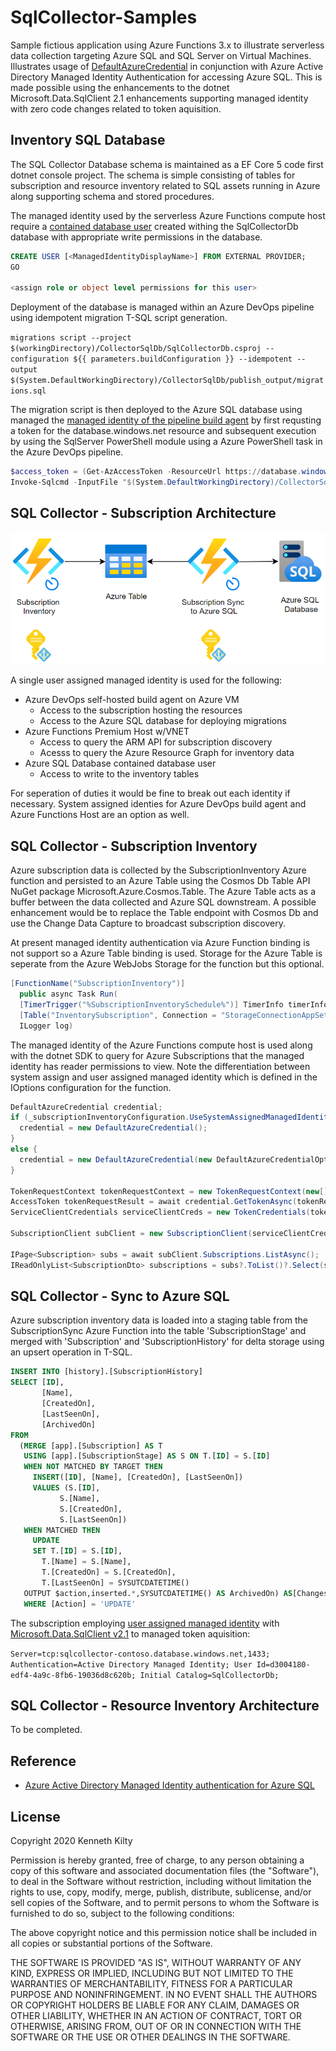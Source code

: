 # SqlCollector-Samples

Sample fictious application using Azure Functions 3.x to illustrate serverless data collection targeting Azure SQL and SQL Server on Virtual Machines.
Illustrates usage of [DefaultAzureCredential](https://docs.microsoft.com/en-us/dotnet/api/azure.identity.defaultazurecredential?view=azure-dotnet) in conjunction with Azure Active Directory Managed Identity Authentication for accessing Azure SQL. This is made possible using the enhancements to the dotnet Microsoft.Data.SqlClient 2.1 enhancements supporting managed identity with zero code changes related to token aquisition.

## Inventory SQL Database

The SQL Collector Database schema is maintained as a EF Core 5 code first dotnet console project. The schema is simple consisting of tables for subscription and resource inventory related to SQL assets running in Azure along supporting schema and stored procedures.

The managed identity used by the serverless Azure Functions compute host require a [contained database user](https://docs.microsoft.com/en-us/sql/t-sql/statements/create-user-transact-sql?view=sql-server-ver15#j-create-an-azure-ad-user-without-an-aad-login-for-the-database) created withing the SqlCollectorDb database with appropriate write permissions in the database.

```SQL
CREATE USER [<ManagedIdentityDisplayName>] FROM EXTERNAL PROVIDER;
GO

<assign role or object level permissions for this user>
```

Deployment of the database is managed within an Azure DevOps pipeline using idempotent migration T-SQL script generation.

```migrations script --project $(workingDirectory)/CollectorSqlDb/SqlCollectorDb.csproj --configuration ${{ parameters.buildConfiguration }} --idempotent --output $(System.DefaultWorkingDirectory)/CollectorSqlDb/publish_output/migrations.sql```

The migration script is then deployed to the Azure SQL database using managed the [managed identity of the pipeline build agent](https://docs.microsoft.com/en-us/azure/devops/pipelines/library/connect-to-azure?view=azure-devops#create-an-azure-resource-manager-service-connection-to-a-vm-with-a-managed-service-identity) by first requsting a token for the database.windows.net resource and subsequent execution by using the SqlServer PowerShell module using a Azure PowerShell task in the Azure DevOps pipeline.

```Powershell
$access_token = (Get-AzAccessToken -ResourceUrl https://database.windows.net).Token
Invoke-Sqlcmd -InputFile "$(System.DefaultWorkingDirectory)/CollectorSqlDb/publish_output/migrations.sql" -ServerInstance $env:targetSqlCollectorDb -Database SqlCollectorDb -AccessToken $access_token
```

## SQL Collector - Subscription Architecture

![Subscription Inventory Flow](resources\subsinventory.png)

A single user assigned managed identity is used for the following:

- Azure DevOps self-hosted build agent on Azure VM
  - Access to the subscription hosting the resources
  - Access to the Azure SQL database for deploying migrations
- Azure Functions Premium Host w/VNET
  - Access to query the ARM API for subscription discovery
  - Acesss to query the Azure Resource Graph for inventory data
- Azure SQL Database contained database user
  - Access to write to the inventory tables

For seperation of duties it would be fine to break out each identity if necessary. System assigned identies for Azure DevOps build agent and Azure Functions Host are an option as well.

## SQL Collector - Subscription Inventory

Azure subscription data is collected by the SubscriptionInventory Azure function and persisted to an Azure Table using the Cosmos Db Table API NuGet package Microsoft.Azure.Cosmos.Table. The Azure Table acts as a buffer between the data collected and Azure SQL downstream. A possible enhancement would be to replace the Table endpoint with Cosmos Db and use the Change Data Capture to broadcast subscription discovery.

At present managed identity authentication via Azure Function binding is not support so a Azure Table binding is used. Storage for the Azure Table is seperate from the Azure WebJobs Storage for the function but this optional.

```C#
[FunctionName("SubscriptionInventory")]
  public async Task Run(
  [TimerTrigger("%SubscriptionInventorySchedule%")] TimerInfo timerInfo,
  [Table("InventorySubscription", Connection = "StorageConnectionAppSetting")] CloudTable inventorySubscription,
  ILogger log)
```

The managed identity of the Azure Functions compute host is used along with the dotnet SDK to query for Azure Subscriptions that the managed identity has reader permissions to view. Note the differentiation between system assign and user assigned managed identity which is defined in the IOptions configuration for the function.

```C#
DefaultAzureCredential credential;
if (_subscriptionInventoryConfiguration.UseSystemAssignedManagedIdentity) {
  credential = new DefaultAzureCredential();
}
else {
  credential = new DefaultAzureCredential(new DefaultAzureCredentialOptions { ManagedIdentityClientId = _subscriptionInventoryConfiguration.UserAssignedManagedIdentityClientId });
}

TokenRequestContext tokenRequestContext = new TokenRequestContext(new[] { Constants.AzureResourceManagerAPIDefaultScope });
AccessToken tokenRequestResult = await credential.GetTokenAsync(tokenRequestContext);
ServiceClientCredentials serviceClientCreds = new TokenCredentials(tokenRequestResult.Token);

SubscriptionClient subClient = new SubscriptionClient(serviceClientCreds);

IPage<Subscription> subs = await subClient.Subscriptions.ListAsync();
IReadOnlyList<SubscriptionDto> subscriptions = subs?.ToList()?.Select(s => new SubscriptionDto() { SubscriptionId = s.SubscriptionId, SubscriptionName = s.DisplayName }).ToList().AsReadOnly();
```

## SQL Collector - Sync to Azure SQL

Azure subscription inventory data is loaded into a staging table from the SubscriptionSync Azure Function into the table 'SubscriptionStage' and merged with 'Subscription' and 'SubscriptionHistory' for delta storage using an upsert operation in T-SQL.

```SQL
INSERT INTO [history].[SubscriptionHistory]
SELECT [ID],
       [Name],
       [CreatedOn],
       [LastSeenOn],
       [ArchivedOn]
FROM
  (MERGE [app].[Subscription] AS T
   USING [app].[SubscriptionStage] AS S ON T.[ID] = S.[ID]
   WHEN NOT MATCHED BY TARGET THEN
     INSERT([ID], [Name], [CreatedOn], [LastSeenOn])
     VALUES (S.[ID],
           S.[Name],
           S.[CreatedOn],
           S.[LastSeenOn])
   WHEN MATCHED THEN
     UPDATE
     SET T.[ID] = S.[ID],
       T.[Name] = S.[Name],
       T.[CreatedOn] = S.[CreatedOn],
       T.[LastSeenOn] = SYSUTCDATETIME()
   OUTPUT $action,inserted.*,SYSUTCDATETIME() AS ArchivedOn) AS[Changes]([Action], [ID], [Name], [CreatedOn], [LastSeenOn], [ArchivedOn])
   WHERE [Action] = 'UPDATE'
```
The subscription employing [user assigned managed identity](https://docs.microsoft.com/en-us/azure/active-directory/managed-identities-azure-resources/overview#managed-identity-types) with [Microsoft.Data.SqlClient v2.1](https://www.nuget.org/packages/Microsoft.Data.SqlClient/) to managed token aquisition:

`Server=tcp:sqlcollector-contoso.database.windows.net,1433; Authentication=Active Directory Managed Identity; User Id=d3004180-edf4-4a9c-8fb6-19036d8c620b; Initial Catalog=SqlCollectorDb;`

## SQL Collector - Resource Inventory Architecture

To be completed.

## Reference

- [Azure Active Directory Managed Identity authentication for Azure SQL](https://github.com/dotnet/SqlClient/blob/master/release-notes/2.1/2.1.0.md#azure-active-directory-managed-identity-authentication)

## License

Copyright 2020 Kenneth Kilty

Permission is hereby granted, free of charge, to any person obtaining a copy of this software and associated documentation files (the "Software"), to deal in the Software without restriction, including without limitation the rights to use, copy, modify, merge, publish, distribute, sublicense, and/or sell copies of the Software, and to permit persons to whom the Software is furnished to do so, subject to the following conditions:

The above copyright notice and this permission notice shall be included in all copies or substantial portions of the Software.

THE SOFTWARE IS PROVIDED "AS IS", WITHOUT WARRANTY OF ANY KIND, EXPRESS OR IMPLIED, INCLUDING BUT NOT LIMITED TO THE WARRANTIES OF MERCHANTABILITY, FITNESS FOR A PARTICULAR PURPOSE AND NONINFRINGEMENT. IN NO EVENT SHALL THE AUTHORS OR COPYRIGHT HOLDERS BE LIABLE FOR ANY CLAIM, DAMAGES OR OTHER LIABILITY, WHETHER IN AN ACTION OF CONTRACT, TORT OR OTHERWISE, ARISING FROM, OUT OF OR IN CONNECTION WITH THE SOFTWARE OR THE USE OR OTHER DEALINGS IN THE SOFTWARE.
